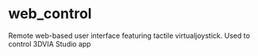 web_control
===========

Remote web-based user interface featuring tactile virtualjoystick. Used to control 3DVIA Studio app
